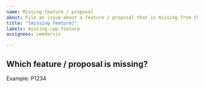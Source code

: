 ```yaml
---
name: Missing feature / proposal
about: File an issue about a feature / proposal that is missing from the site.
title: "[missing feature]"
labels: missing-cpp-feature
assignees: cemdervis

---
```


## Which feature / proposal is missing?

Example: P1234

